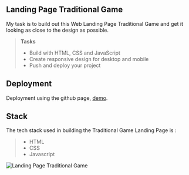 ##  Landing Page Traditional Game

My task is to build out this Web Landing Page Traditional Game and get it looking as close to the design as possible.

> **Tasks**
> - Build with HTML, CSS and JavaScript
> - Create responsive design for desktop and mobile
> - Push and deploy your project

## Deployment
Deployment using the github page, [demo](https://syarifulumam.github.io/Assignment1_Muchamad_Syariful_Umam).

## Stack
The tech stack used in building the Traditional Game Landing Page is :
> - HTML
> - CSS
> - Javascript

![Landing Page Traditional Game](https://i.ibb.co.com/YdSKfhH/New-Project-1.jpg)
